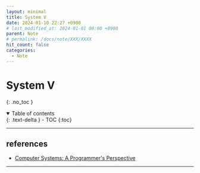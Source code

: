 ```yaml
---
layout: minimal
title: System V
date: 2024-01-10 22:27 +0900
# last_modified_at: 2024-01-01 00:00 +0900
parent: Note
# permalink: /docs/note/XXX/XXXX
hit_count: false
categories:
  - Note
---
```


# System V
{: .no_toc }
<details open markdown="block">
  <summary>
    Table of contents
  </summary>
  {: .text-delta }
- TOC
{:toc}
</details>

<hr>

## references

* [Computer Systems: A Programmer's Perspective	](https://www.amazon.com/Computer-Systems-Programmers-Perspective-3rd/dp/013409266X)
<hr>

